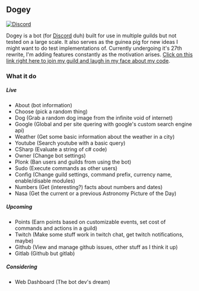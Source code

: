 
## Dogey  
[![Discord](https://discordapp.com/api/guilds/158057120493862912/widget.png)](https://discord.gg/B4BwQ8r)  

Dogey is a bot (for [Discord](https://discordapp.com) duh) built for use in multiple guilds but not tested on a large scale. It also serves as the guinea pig for new ideas I might want to do test implementations of. Currently undergoing it's 27th rewrite, I'm adding features constantly as the motivation arises. [Click on this link right here to join my guild and laugh in my face about my code](https://discord.gg/B4BwQ8r).

### What it do
##### Live
- About (bot information)
- Choose (pick a random thing)
- Dog (Grab a random dog image from the infinite void of internet)
- Google (Global and per site quering with google's custom search engine api)
- Weather (Get some basic information about the weather in a city)
- Youtube (Search youtube with a basic query)
- CSharp (Evaluate a string of c# code)
- Owner (Change bot settings)
- Plonk (Ban users and guilds from using the bot)
- Sudo (Execute commands as other users)
- Config (Change guild settings, command prefix, currency name, enable/disable modules)
- Numbers (Get (interesting?) facts about numbers and dates)
- Nasa (Get the current or a previous Astronomy Picture of the Day)

##### Upcoming
- Points (Earn points based on customizable events, set cost of commands and actions in a guild)
- Twitch (Make some stuff work in twitch chat, get twitch notifications, maybe)
- Github (View and manage github issues, other stuff as I think it up)
- Gitlab (Github but gitlab)

##### Considering
- Web Dashboard (The bot dev's dream)
